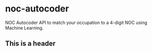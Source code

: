 # noc-autocoder
NOC Autocoder API to match your occupation to a 4-digit NOC using Machine Learning.

## This is a header
